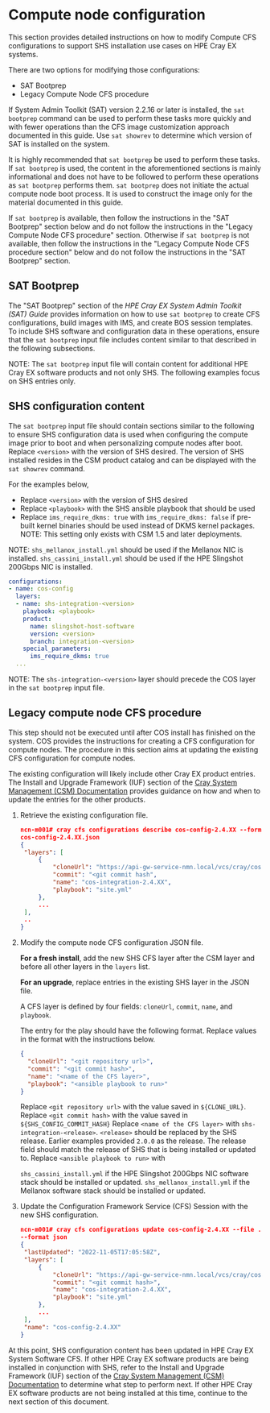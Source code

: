 
# Compute node configuration

This section provides detailed instructions on how to modify Compute CFS configurations to support SHS installation use cases on HPE Cray EX systems. 

There are two options for modifying those configurations:

- SAT Bootprep
- Legacy Compute Node CFS procedure

If System Admin Toolkit (SAT) version 2.2.16 or later is installed, the `sat bootprep` command can be used to perform these tasks more quickly and with fewer operations than the CFS image customization approach documented in this guide. Use `sat showrev` to determine which version of SAT is installed on the system.

It is highly recommended that `sat bootprep` be used to perform these tasks. If `sat bootprep` is used, the content in the aforementioned sections is mainly informational and does not have to be followed to perform these operations as `sat bootprep` performs them. `sat bootprep` does not initiate the actual compute node boot process. It is used to construct the image only for the material documented in this guide.

If `sat bootprep` is available, then follow the instructions in the "SAT Bootprep" section below and do not follow the instructions in the "Legacy Compute Node CFS procedure" section. Otherwise if `sat bootprep` is not available, then follow the instructions in the "Legacy Compute Node CFS procedure section" below and do not follow the instructions in the "SAT Bootprep" section.

## SAT Bootprep

The "SAT Bootprep" section of the _HPE Cray EX System Admin Toolkit (SAT) Guide_ provides information on how to use `sat bootprep` to create CFS configurations, build images with IMS, and create BOS session templates. To include SHS software and configuration data in these operations, ensure that the `sat bootprep` input file includes content similar to that described in the following subsections.

NOTE: The `sat bootprep` input file will contain content for additional HPE Cray EX software products and not only SHS. The following examples focus on SHS entries only.

## SHS configuration content

The `sat bootprep` input file should contain sections similar to the following to ensure SHS configuration data is used when configuring the compute image prior to boot and when personalizing compute nodes after boot. Replace `<version>` with the version of SHS desired. The version of SHS installed resides in the CSM product catalog and can be displayed with the `sat showrev` command.

For the examples below,

- Replace `<version>` with the version of SHS desired
- Replace `<playbook>` with the SHS ansible playbook that should be used
- Replace `ims_require_dkms: true` with `ims_require_dkms: false` if pre-built kernel binaries should be used instead of DKMS kernel packages. NOTE: This setting only exists with CSM 1.5 and later deployments.

NOTE: `shs_mellanox_install.yml` should be used if the Mellanox NIC is installed. `shs_cassini_install.yml` should be used if the HPE Slingshot 200Gbps NIC is installed.

```yaml
configurations:
- name: cos-config
  layers:
  - name: shs-integration-<version>
    playbook: <playbook>
    product:
      name: slingshot-host-software
      version: <version>
      branch: integration-<version>
    special_parameters:
      ims_require_dkms: true
  ...
```

NOTE: The `shs-integration-<version>` layer should precede the COS layer in the `sat bootprep` input file.

## Legacy compute node CFS procedure

This step should not be executed until after COS install has finished on the system. COS provides the instructions for creating a CFS configuration for compute nodes. The procedure in this section aims at updating the existing CFS configuration for compute nodes.

The existing configuration will likely include other Cray EX product entries. The Install and Upgrade Framework (IUF) section of the [Cray System Management (CSM) Documentation](https://cray-hpe.github.io/docs-csm/en-14/operations/iuf/iuf/) provides guidance on how and when to update the entries for the other products.

1. Retrieve the existing configuration file.

   ```json
   ncn-m001# cray cfs configurations describe cos-config-2.4.XX --format json | jq ". | {layers}" >
   cos-config-2.4.XX.json
   {
    "layers": [
        {
            "cloneUrl": "https://api-gw-service-nmn.local/vcs/cray/cos-config-management.git",
            "commit": "<git commit hash",
            "name": "cos-integration-2.4.XX",
            "playbook": "site.yml"
        },
        ...
    ],
    ..
   }
   ```

2. Modify the compute node CFS configuration JSON file.

   **For a fresh install**, add the new SHS CFS layer after the CSM layer and before all other layers in the `layers` list.

   **For an upgrade**, replace entries in the existing SHS layer in the JSON file.

   A CFS layer is defined by four fields: `cloneUrl`, `commit`, `name`, and `playbook`.

   The entry for the play should have the following format. Replace values in the format with the instructions below.

   ```json
   {
     "cloneUrl": "<git repository url>",
     "commit": "<git commit hash>",
     "name": "<name of the CFS layer>",
     "playbook": "<ansible playbook to run>"
   }
   ```

   Replace `<git repository url>` with the value saved in `${CLONE_URL}`.
   Replace `<git commit hash>` with the value saved in `${SHS_CONFIG_COMMIT_HASH}`
   Replace `<name of the CFS layer>` with `shs-integration-<release>`. `<release>` should be replaced by the SHS release. Earlier examples provided `2.0.0` as the release.
   The release field should match the release of SHS that is being installed or updated to.
   Replace `<ansible playbook to run>` with

   `shs_cassini_install.yml` if the HPE Slingshot 200Gbps NIC software stack should be installed or updated.
   `shs_mellanox_install.yml` if the Mellanox software stack should be installed or updated.

3. Update the Configuration Framework Service (CFS) Session with the new SHS configuration.

   ```json
   ncn-m001# cray cfs configurations update cos-config-2.4.XX --file ./cos-config-2.4.XX.json \
   --format json
   {
    "lastUpdated": "2022-11-05T17:05:58Z",
    "layers": [
        {
            "cloneUrl": "https://api-gw-service-nmn.local/vcs/cray/cos-config-management.git",
            "commit": "<git commit hash>",
            "name": "cos-integration-2.4.XX",
            "playbook": "site.yml"
        },
        ...
    ],
    "name": "cos-config-2.4.XX"
   }
   ```

At this point, SHS configuration content has been updated in HPE Cray EX System Software CFS. If other HPE Cray EX software products are being installed in conjunction with SHS, refer to the Install and Upgrade Framework (IUF) section of the [Cray System Management (CSM) Documentation](https://cray-hpe.github.io/docs-csm/en-14/operations/iuf/iuf/) to determine what step to perform next. If other HPE Cray EX software products are not being installed at this time, continue to the next section of this document.
